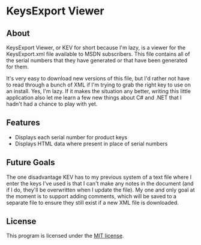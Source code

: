 KeysExport Viewer
=================

About
-----
KeysExport Viewer, or KEV for short because I'm lazy, is a viewer for the
KeysExport.xml file available to MSDN subscribers. This file contains all of
the serial numbers that they have generated or that have been generated for
them.

It's very easy to download new versions of this file, but I'd rather not have
to read through a bunch of XML if I'm trying to grab the right key to use on
an install. Yes, I'm lazy. If it makes the situation any better, writing this
little application also let me learn a few new things about C# and .NET that I
hadn't had a chance to play with yet.

Features
--------
* Displays each serial number for product keys
* Displays HTML data where present in place of serial numbers

Future Goals
------------
The one disadvantage KEV has to my previous system of a text file where I
enter the keys I've used is that I can't make any notes in the document (and
if I do, they'll be overwritten when I update the file). My one and only goal
at the moment is to support adding comments, which will be saved to a separate
file to ensure they still exist if a new XML file is downloaded.

License
-------
This program is licensed under the [MIT license][license].

[license]: https://github.com/rnelson/KeysExportViewer/blob/master/LICENSE